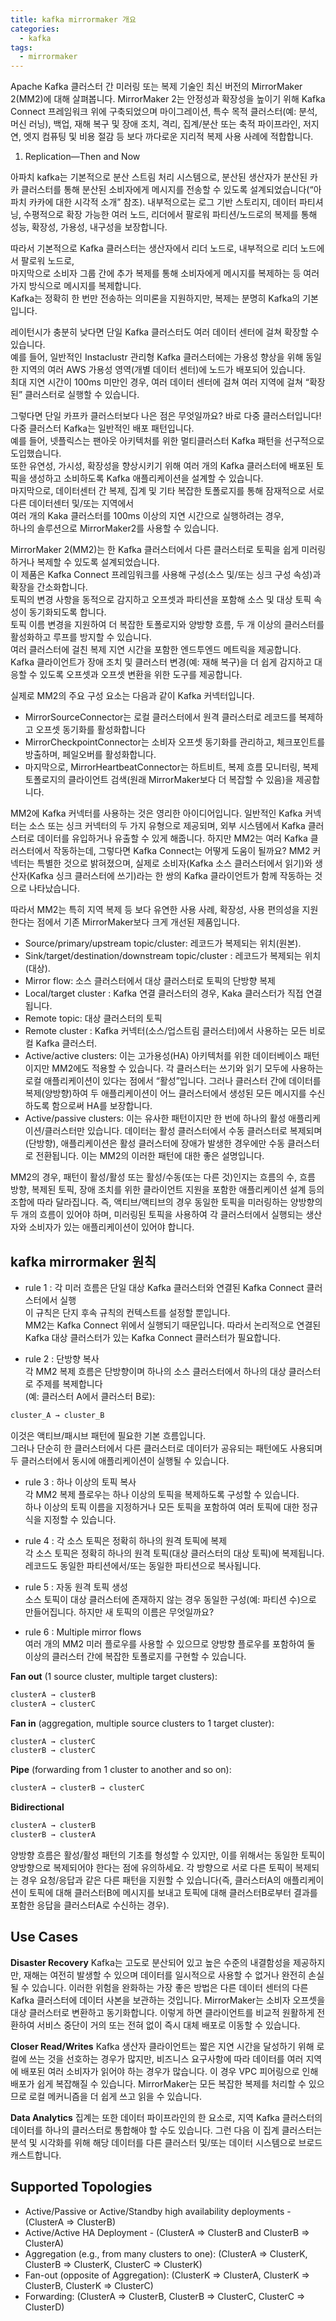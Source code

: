 ```yaml
---
title: kafka mirrormaker 개요 
categories:
  - kafka
tags: 
  - mirrormaker
---
```


Apache Kafka 클러스터 간 미러링 또는 복제 기술인 최신 버전의 MirrorMaker 2(MM2)에 대해 살펴봅니다. MirrorMaker 2는 안정성과 확장성을 높이기 위해 Kafka Connect 프레임워크 위에 구축되었으며 마이그레이션, 특수 목적 클러스터(예: 분석, 머신 러닝), 백업, 재해 복구 및 장애 조치, 격리, 집계/분산 또는 축적 파이프라인, 저지연, 엣지 컴퓨팅 및 비용 절감 등 보다 까다로운 지리적 복제 사용 사례에 적합합니다.




1. Replication—Then and Now

아파치 kafka는 기본적으로 분산 스트림 처리 시스템으로, 분산된 생산자가 분산된 카카 클러스터를 통해 분산된 소비자에게 메시지를 전송할 수 있도록 설계되었습니다(“아파치 카카에 대한 시각적 소개” 참조). 내부적으로는 로그 기반 스토리지, 데이터 파티셔닝, 수평적으로 확장 가능한 여러 노드, 리더에서 팔로워 파티션/노드로의 복제를 통해 성능, 확장성, 가용성, 내구성을 보장합니다.

따라서 기본적으로 Kafka 클러스터는 생산자에서 리더 노드로, 내부적으로 리더 노드에서 팔로워 노드로,  
마지막으로 소비자 그룹 간에 추가 복제를 통해 소비자에게 메시지를 복제하는 등 여러 가지 방식으로 메시지를 복제합니다.  
Kafka는 정확히 한 번만 전송하는 의미론을 지원하지만, 복제는 분명히 Kafka의 기본입니다.  

레이턴시가 충분히 낮다면 단일 Kafka 클러스터도 여러 데이터 센터에 걸쳐 확장할 수 있습니다.  
예를 들어, 일반적인 Instaclustr 관리형 Kafka 클러스터에는 가용성 향상을 위해 동일한 지역의 여러 
AWS 가용성 영역(개별 데이터 센터)에 노드가 배포되어 있습니다.  
최대 지연 시간이 100ms 미만인 경우, 여러 데이터 센터에 걸쳐 여러 지역에 걸쳐 “확장된” 클러스터로 실행할 수 있습니다.  

그렇다면 단일 카프카 클러스터보다 나은 점은 무엇일까요? 바로 다중 클러스터입니다! 다중 클러스터 Kafka는 일반적인 배포 패턴입니다.  
예를 들어, 넷플릭스는 팬아웃 아키텍처를 위한 멀티클러스터 Kafka 패턴을 선구적으로 도입했습니다.  
또한 유연성, 가시성, 확장성을 향상시키기 위해 여러 개의 Kafka 클러스터에 배포된 토픽을 생성하고 소비하도록 Kafka 애플리케이션을 설계할 수 있습니다.  
마지막으로, 데이터센터 간 복제, 집계 및 기타 복잡한 토폴로지를 통해 잠재적으로 서로 다른 데이터센터 및/또는 지역에서   
여러 개의 Kaka 클러스터를 100ms 이상의 지연 시간으로 실행하려는 경우,   
하나의 솔루션으로 MirrorMaker2를 사용할 수 있습니다.  

MirrorMaker 2(MM2)는 한 Kafka 클러스터에서 다른 클러스터로 토픽을 쉽게 미러링하거나 복제할 수 있도록 설계되었습니다.  
이 제품은 Kafka Connect 프레임워크를 사용해 구성(소스 및/또는 싱크 구성 속성)과 확장을 간소화합니다.  
토픽의 변경 사항을 동적으로 감지하고 오프셋과 파티션을 포함해 소스 및 대상 토픽 속성이 동기화되도록 합니다.  
토픽 이름 변경을 지원하여 더 복잡한 토폴로지와 양방향 흐름, 두 개 이상의 클러스터를 활성화하고 루프를 방지할 수 있습니다.  
여러 클러스터에 걸친 복제 지연 시간을 포함한 엔드투엔드 메트릭을 제공합니다.  
Kafka 클라이언트가 장애 조치 및 클러스터 변경(예: 재해 복구)을 더 쉽게 감지하고 대응할 수 있도록 오프셋과 오프셋 변환을 위한 도구를 제공합니다.  

실제로 MM2의 주요 구성 요소는 다음과 같이 Kafka 커넥터입니다.  

- MirrorSourceConnector는 로컬 클러스터에서 원격 클러스터로 레코드를 복제하고 오프셋 동기화를 활성화합니다  
- MirrorCheckpointConnector는 소비자 오프셋 동기화를 관리하고, 체크포인트를 방출하며, 페일오버를 활성화합니다.  
- 마지막으로, MirrorHeartbeatConnector는 하트비트, 복제 흐름 모니터링, 복제 토폴로지의 클라이언트 검색(원래 MirrorMaker보다 더 복잡할 수 있음)을 제공합니다.  


MM2에 Kafka 커넥터를 사용하는 것은 영리한 아이디어입니다. 일반적인 Kafka 커넥터는 소스 또는 싱크 커넥터의 두 가지 유형으로 제공되며, 외부 시스템에서 Kafka 클러스터로 데이터를 유입하거나 유출할 수 있게 해줍니다. 하지만 MM2는 여러 Kafka 클러스터에서 작동하는데, 그렇다면 Kafka Connect는 어떻게 도움이 될까요? MM2 커넥터는 특별한 것으로 밝혀졌으며, 실제로 소비자(Kafka 소스 클러스터에서 읽기)와 생산자(Kafka 싱크 클러스터에 쓰기)라는 한 쌍의 Kafka 클라이언트가 함께 작동하는 것으로 나타났습니다. 

따라서 MM2는 특히 지역 복제 등 보다 유연한 사용 사례, 확장성, 사용 편의성을 지원한다는 점에서 기존 MirrorMaker보다 크게 개선된 제품입니다.

- Source/primary/upstream topic/cluster: 레코드가 복제되는 위치(원본).
- Sink/target/destination/downstream topic/cluster : 레코드가 복제되는 위치(대상).
- Mirror flow: 소스 클러스터에서 대상 클러스터로 토픽의 단방향 복제
- Local/target cluster : Kafka 연결 클러스터의 경우, Kaka 클러스터가 직접 연결됩니다.  
- Remote topic: 대상 클러스터의 토픽
- Remote cluster : Kafka 커넥터(소스/업스트림 클러스터)에서 사용하는 모든 비로컬 Kafka 클러스터.
- Active/active clusters: 이는 고가용성(HA) 아키텍처를 위한 데이터베이스 패턴이지만 MM2에도 적용할 수 있습니다.  각 클러스터는 쓰기와 읽기 모두에 사용하는 로컬 애플리케이션이 있다는 점에서 “활성”입니다. 그러나 클러스터 간에 데이터를 복제(양방향)하여 두 애플리케이션이 어느 클러스터에서 생성된 모든 메시지를 수신하도록 함으로써 HA를 보장합니다. 
- Active/passive clusters: 이는 유사한 패턴이지만 한 번에 하나의 활성 애플리케이션/클러스터만 있습니다. 데이터는 활성 클러스터에서 수동 클러스터로 복제되며(단방향), 애플리케이션은 활성 클러스터에 장애가 발생한 경우에만 수동 클러스터로 전환됩니다. 이는 MM2의 이러한 패턴에 대한 좋은 설명입니다.  

MM2의 경우, 패턴이 활성/활성 또는 활성/수동(또는 다른 것)인지는 흐름의 수, 흐름 방향, 복제된 토픽, 장애 조치를 위한 클라이언트 지원을 포함한 애플리케이션 설계 등의 조합에 따라 달라집니다. 즉, 액티브/액티브의 경우 동일한 토픽을 미러링하는 양방향의 두 개의 흐름이 있어야 하며, 미러링된 토픽을 사용하여 각 클러스터에서 실행되는 생산자와 소비자가 있는 애플리케이션이 있어야 합니다. 



## kafka mirrormaker 원칙   

- rule 1 : 각 미러 흐름은 단일 대상 Kafka 클러스터와 연결된 Kafka Connect 클러스터에서 실행  
이 규칙은 단지 후속 규칙의 컨텍스트를 설정할 뿐입니다.  
MM2는 Kafka Connect 위에서 실행되기 때문입니다. 따라서 논리적으로 연결된 Kafka 대상 클러스터가 있는 Kafka Connect 클러스터가 필요합니다.  

- rule 2 : 단방향 복사  
각 MM2 복제 흐름은 단방향이며 하나의 소스 클러스터에서 하나의 대상 클러스터로 주제를 복제합니다  
(예: 클러스터 A에서 클러스터 B로):

```bash
cluster_A → cluster_B
```

이것은 액티브/패시브 패턴에 필요한 기본 흐름입니다.  
그러나 단순히 한 클러스터에서 다른 클러스터로 데이터가 공유되는 패턴에도 사용되며 두 클러스터에서 동시에 애플리케이션이 실행될 수 있습니다.


- rule 3 : 하나 이상의 토픽 복사  
각 MM2 복제 플로우는 하나 이상의 토픽을 복제하도록 구성할 수 있습니다.  
하나 이상의 토픽 이름을 지정하거나 모든 토픽을 포함하여 여러 토픽에 대한 정규식을 지정할 수 있습니다.  

- rule 4 : 각 소스 토픽은 정확히 하나의 원격 토픽에 복제  
각 소스 토픽은 정확히 하나의 원격 토픽(대상 클러스터의 대상 토픽)에 복제됩니다. 레코드도 동일한 파티션에서/또는 동일한 파티션으로 복사됩니다.  

- rule 5 : 자동 원격 토픽 생성  
소스 토픽이 대상 클러스터에 존재하지 않는 경우 동일한 구성(예: 파티션 수)으로 만들어집니다. 하지만 새 토픽의 이름은 무엇일까요?  

- rule 6 : Multiple mirror flows  
여러 개의 MM2 미러 플로우를 사용할 수 있으므로 양방향 플로우를 포함하여 둘 이상의 클러스터 간에 복잡한 토폴로지를 구현할 수 있습니다.

**Fan out** (1 source cluster, multiple target clusters):
```bash
clusterA → clusterB
clusterA → clusterC
```

**Fan in** (aggregation, multiple source clusters to 1 target cluster):
```bash
clusterA → clusterC
clusterB → clusterC
```

**Pipe** (forwarding from 1 cluster to another and so on):
```bash
clusterA → clusterB → clusterC
```
**Bidirectional**
```bash
clusterA → clusterB
clusterB → clusterA
```

양방향 흐름은 활성/활성 패턴의 기초를 형성할 수 있지만, 이를 위해서는 동일한 토픽이 양방향으로 복제되어야 한다는 점에 유의하세요. 각 방향으로 서로 다른 토픽이 복제되는 경우 요청/응답과 같은 다른 패턴을 지원할 수 있습니다(즉, 클러스터A의 애플리케이션이 토픽에 대해 클러스터B에 메시지를 보내고 토픽에 대해 클러스터B로부터 결과를 포함한 응답을 클러스터A로 수신하는 경우).  

## Use Cases

**Disaster Recovery**
Kafka는 고도로 분산되어 있고 높은 수준의 내결함성을 제공하지만, 재해는 여전히 발생할 수 있으며 데이터를 일시적으로 사용할 수 없거나 완전히 손실될 수 있습니다. 이러한 위험을 완화하는 가장 좋은 방법은 다른 데이터 센터의 다른 Kafka 클러스터에 데이터 사본을 보관하는 것입니다. MirrorMaker는 소비자 오프셋을 대상 클러스터로 변환하고 동기화합니다. 이렇게 하면 클라이언트를 비교적 원활하게 전환하여 서비스 중단이 거의 또는 전혀 없이 즉시 대체 배포로 이동할 수 있습니다.

**Closer Read/Writes**
Kafka 생산자 클라이언트는 짧은 지연 시간을 달성하기 위해 로컬에 쓰는 것을 선호하는 경우가 많지만, 비즈니스 요구사항에 따라 데이터를 여러 지역에 배포된 여러 소비자가 읽어야 하는 경우가 많습니다. 이 경우 VPC 피어링으로 인해 배포가 쉽게 복잡해질 수 있습니다. MirrorMaker는 모든 복잡한 복제를 처리할 수 있으므로 로컬 메커니즘을 더 쉽게 쓰고 읽을 수 있습니다.

**Data Analytics**
집계는 또한 데이터 파이프라인의 한 요소로, 지역 Kafka 클러스터의 데이터를 하나의 클러스터로 통합해야 할 수도 있습니다. 그런 다음 이 집계 클러스터는 분석 및 시각화를 위해 해당 데이터를 다른 클러스터 및/또는 데이터 시스템으로 브로드캐스트합니다.

## Supported Topologies
- Active/Passive or Active/Standby high availability deployments - (ClusterA => ClusterB)
- Active/Active HA Deployment - (ClusterA => ClusterB and ClusterB => ClusterA)
- Aggregation (e.g., from many clusters to one): (ClusterA => ClusterK, ClusterB => ClusterK, ClusterC => ClusterK)
- Fan-out (opposite of Aggregation): (ClusterK => ClusterA, ClusterK => ClusterB, ClusterK => ClusterC)
- Forwarding: (ClusterA => ClusterB, ClusterB => ClusterC, ClusterC => ClusterD)

